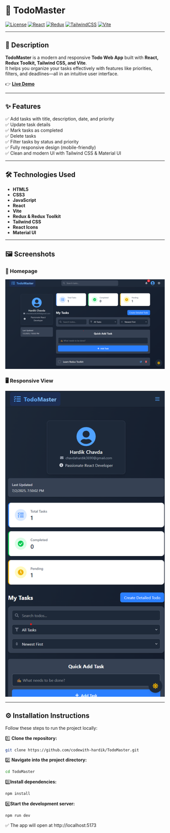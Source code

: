 # 📝 TodoMaster

[![License](https://img.shields.io/badge/license-MIT-blue.svg)](LICENSE)
[![React](https://img.shields.io/badge/React-20232A?style=for-the-badge&logo=react&logoColor=61DAFB)](https://reactjs.org/)
[![Redux](https://img.shields.io/badge/Redux-593D88?style=for-the-badge&logo=redux&logoColor=white)](https://redux.js.org/)
[![TailwindCSS](https://img.shields.io/badge/Tailwind_CSS-06B6D4?style=for-the-badge&logo=tailwind-css&logoColor=white)](https://tailwindcss.com/)
[![Vite](https://img.shields.io/badge/Vite-646CFF?style=for-the-badge&logo=vite&logoColor=white)](https://vitejs.dev/)

---

## 📄 Description

**TodoMaster** is a modern and responsive **Todo Web App** built with **React, Redux Toolkit, Tailwind CSS, and Vite**.  
It helps you organize your tasks effectively with features like priorities, filters, and deadlines—all in an intuitive user interface.

👉 **[Live Demo](https://todo-master-five.vercel.app/)**

---

## ✨ Features

✅ Add tasks with title, description, date, and priority  
✅ Update task details  
✅ Mark tasks as completed  
✅ Delete tasks  
✅ Filter tasks by status and priority  
✅ Fully responsive design (mobile-friendly)  
✅ Clean and modern UI with Tailwind CSS & Material UI  

---

## 🛠 Technologies Used

- **HTML5**
- **CSS3**
- **JavaScript**
- **React**
- **Vite**
- **Redux & Redux Toolkit**
- **Tailwind CSS**
- **React Icons**
- **Material UI**

---
## 🖼️ Screenshots

### 📱 Homepage
![Homepage](screenshots/1.png)

### 🖥️ Responsive View
![Responsive](screenshots/2.png)


---

## ⚙️ Installation Instructions

Follow these steps to run the project locally:

1️⃣ **Clone the repository:**

```bash
git clone https://github.com/codewith-hardik/TodoMaster.git

```

2️⃣ **Navigate into the project directory:**

```bash
cd TodoMaster
```
3️⃣**Install dependencies:**
```bash
npm install
```
4️⃣**Start the development server:**
```bash
npm run dev
```
✅ The app will open at http://localhost:5173







